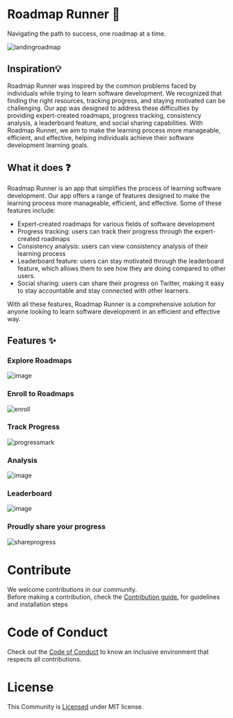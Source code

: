 # Roadmap Runner 🚀
Navigating the path to success, one roadmap at a time.

![landingroadmap](https://user-images.githubusercontent.com/80971056/212525715-2b72261a-fbda-443b-b04f-29fa3269b32e.gif)

## **Inspiration💡**

Roadmap Runner was inspired by the common problems faced by individuals while trying to learn software development. We recognized that finding the right resources, tracking progress, and staying motivated can be challenging. Our app was designed to address these difficulties by providing expert-created roadmaps, progress tracking, consistency analysis, a leaderboard feature, and social sharing capabilities. With Roadmap Runner, we aim to make the learning process more manageable, efficient, and effective, helping individuals achieve their software development learning goals.

## **What it does ❓**

Roadmap Runner is an app that simplifies the process of learning software development. Our app offers a range of features designed to make the learning process more manageable, efficient, and effective. Some of these features include:

- Expert-created roadmaps for various fields of software development
- Progress tracking: users can track their progress through the expert-created roadmaps
- Consistency analysis: users can view consistency analysis of their learning process
- Leaderboard feature: users can stay motivated through the leaderboard feature, which allows them to see how they are doing compared to other users.
- Social sharing: users can share their progress on Twitter, making it easy to stay accountable and stay connected with other learners.

With all these features, Roadmap Runner is a comprehensive solution for anyone looking to learn software development in an efficient and effective way.

## Features ✨
### Explore Roadmaps
![image](https://user-images.githubusercontent.com/80971056/212525793-7ed13a02-6c4b-47c3-98c5-8d38d6a14b19.png)

### Enroll to Roadmaps
![enroll](https://user-images.githubusercontent.com/80971056/212525886-17fbe4ac-5a50-4710-9559-f0bde80575a1.gif)

### Track Progress
![progressmark](https://user-images.githubusercontent.com/80971056/212525915-980ed75c-6b27-4eb3-9b9e-48a490924c26.gif)

### Analysis
![image](https://user-images.githubusercontent.com/80971056/212525832-56c72092-1e5b-40ee-89d1-a0e6fecbaded.png)

### Leaderboard
![image](https://user-images.githubusercontent.com/80971056/212525839-3f3eadd9-7e0d-4f1d-a9b0-4a6970eabe9b.png)

### Proudly share your progress
![shareprogress](https://user-images.githubusercontent.com/80971056/212525920-e68493da-88b8-4b7f-b9ed-fc62e5599a60.gif)


# Contribute

We welcome contributions in our community.<br>
Before making a contribution, check the <a href="https://github.com/WeMakeDevs/roadmap-runner/blob/main/CONTRIBUTING.md">Contribution guide.</a> for guidelines and installation steps

# Code of Conduct

Check out the <a href="https://github.com/WeMakeDevs/roadmap-runner/blob/main/CODE_OF_CONDUCT.md">Code of Conduct</a> to know an inclusive environment that respects all contributions.

# License

This Community is <a href="https://github.com/WeMakeDevs/roadmap-runner/blob/main/LICENSE">Licensed</a> under MIT license.

